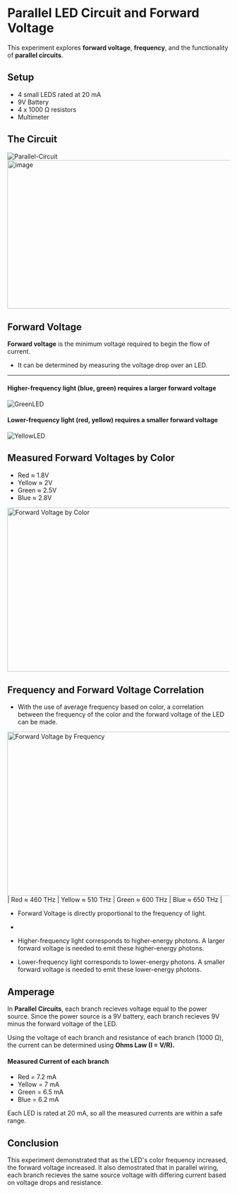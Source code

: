 # Parallel LED Circuit and Forward Voltage
This experiment explores **forward voltage**, **frequency**, and the functionality of **parallel circuits**.

## Setup
* 4 small LEDS rated at 20 mA
* 9V Battery
* 4 x 1000 Ω resistors
* Multimeter

## The Circuit
![Parallel-Circuit](https://github.com/user-attachments/assets/1f92e7cd-8548-4d49-bce9-434f5014572d)
<img width="736" height="336" alt="image" src="https://github.com/user-attachments/assets/ce25fedc-557d-4670-989f-73ed31cced24" />

## Forward Voltage
**Forward voltage** is the minimum voltage required to begin the flow of current.

* It can be determined by measuring the voltage drop over an LED.

--- 

#### Higher-frequency light (blue, green) requires a larger forward voltage
![GreenLED](https://github.com/user-attachments/assets/da359e6f-9024-4d2a-9afc-1f5160e758df)

#### Lower-frequency light (red, yellow) requires a smaller forward voltage
![YellowLED](https://github.com/user-attachments/assets/1448bc86-52fc-4c75-b27c-1d8c9f4d04dc)

## Measured Forward Voltages by Color
* Red ≈ 1.8V
* Yellow ≈ 2V
* Green ≈ 2.5V
* Blue ≈ 2.8V
  
<img width="600" height="371" alt="Forward Voltage by Color" src="https://github.com/user-attachments/assets/437ac982-f67c-4861-b200-5c3477f35673" />

## Frequency and Forward Voltage Correlation
* With the use of average frequency based on color, a correlation between the frequency of the color and the forward voltage of the LED can be made.

  
<img width="600" height="371" alt="Forward Voltage by Frequency" src="https://github.com/user-attachments/assets/38c8121e-2cbf-44c4-afe7-3bf5a251eb04" />
| Red ≈ 460 THz | Yellow ≈ 510 THz | Green ≈ 600 THz | Blue ≈ 650 THz |

* Forward Voltage is directly proportional to the frequency of light.
* 
* Higher-frequency light corresponds to higher-energy photons. 
A larger forward voltage is needed to emit these higher-energy photons.

* Lower-frequency light corresponds to lower-energy photons. 
A smaller forward voltage is needed to emit these lower-energy photons.

## Amperage
In **Parallel Circuits**, each branch recieves voltage equal to the power source. Since the power source is a 9V battery, each branch recieves 9V minus the forward voltage of the LED.

Using the voltage of each branch and resistance of each branch (1000 Ω), the current can be determined using **Ohms Law (I = V/R).**

#### Measured Current of each branch
* Red = 7.2 mA
* Yellow = 7 mA
* Green = 6.5 mA
* Blue = 6.2 mA

Each LED is rated at 20 mA, so all the measured currents are within a safe range.



## Conclusion
This experiment demonstrated that as the LED's color frequency increased, the forward voltage increased. It also demostrated that in parallel wiring, each branch recieves the same source voltage with differing current based on voltage drops and resistance.


